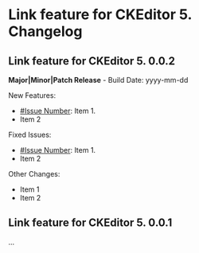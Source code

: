 Link feature for CKEditor 5. Changelog
========================================

## Link feature for CKEditor 5. 0.0.2

**Major|Minor|Patch Release** - Build Date: yyyy-mm-dd

New Features:

* [#Issue Number](http://issue/url): Item 1.
* Item 2

Fixed Issues:

* [#Issue Number](http://issue/url): Item 1.
* Item 2

Other Changes:

* Item 1
* Item 2

## Link feature for CKEditor 5. 0.0.1

...
